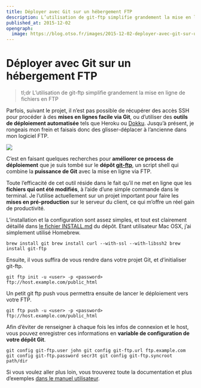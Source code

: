 ```yaml
---
title: Déployer avec Git sur un hébergement FTP
description: L’utilisation de git-ftp simplifie grandement la mise en ligne de fichiers en FTP
published_at: 2015-12-02
opengraph:
  image: https://blog.otso.fr/images/2015-12-02-deployer-avec-git-sur-un-hebergement-ftp/old-star-wars-guy.jpg
---
```


# Déployer avec Git sur un hébergement FTP

> tl;dr L’utilisation de git-ftp simplifie grandement la mise en ligne de fichiers en FTP

Parfois, suivant le projet, il n’est pas possible de récupérer des accès SSH pour procéder à des **mises en lignes facile via Git**, ou d’utiliser des **outils de déploiement automatisée** tels que Heroku ou [Dokku](http://blog.otso.fr/2015-12-02-deployer-avec-git-sur-un-hebergement-ftp.html). Jusqu’à présent, je rongeais mon frein et faisais donc des glisser-déplacer à l’ancienne dans mon logiciel FTP.

![](images/2015-12-02-deployer-avec-git-sur-un-hebergement-ftp/old-star-wars-guy.jpg)

C’est en faisant quelques recherches pour **améliorer ce process de déploiement** que je suis tombé sur le **dépôt [git-ftp](https://github.com/git-ftp/git-ftp)**, un script shell qui combine la **puissance de Git** avec la mise en ligne via FTP.

Toute l’efficacité de cet outil réside dans le fait qu’il ne met en ligne que les **fichiers qui ont été modifiés**, à l’aide d’une simple commande dans le terminal. Je l’utilise actuellement sur un projet important pour faire les **mises en pré-production** sur le serveur du client, ce qui m’offre un réel gain de productivité.

L’installation et la configuration sont assez simples, et tout est clairement détaillé dans [le fichier INSTALL.md](https://github.com/git-ftp/git-ftp/blob/develop/INSTALL.md) du dépôt. Etant utilisateur Mac OSX, j’ai simplement utilisé Homebrew.

    brew install git brew install curl --with-ssl --with-libssh2 brew install git-ftp

Ensuite, il vous suffira de vous rendre dans votre projet Git, et d’initialiser git-ftp.

    git ftp init -u <user> -p <password> ftp://host.example.com/public_html

Un petit git ftp push vous permettra ensuite de lancer le déploiement vers votre FTP.

    git ftp push -u <user> -p <password> ftp://host.example.com/public_html

Afin d’éviter de renseigner à chaque fois les infos de connexion et le host, vous pouvez enregistrer ces informations en **variable de configuration de votre dépôt Git**.

    git config git-ftp.user john git config git-ftp.url ftp.example.com
    git config git-ftp.password secr3t git config git-ftp.syncroot path/dir

Si vous voulez aller plus loin, vous trouverez toute la documentation et plus d’exemples [dans le manuel utilisateur](https://github.com/git-ftp/git-ftp/blob/develop/man/git-ftp.1.md).
